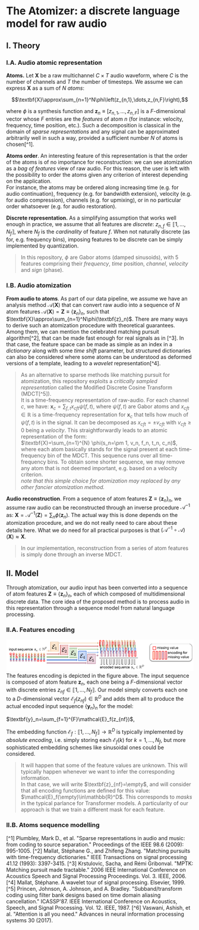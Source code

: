 # The Atomizer: a discrete language model for raw audio

## I. Theory

### I.A. Audio atomic representation

**Atoms.** Let $\textbf{X}$ be a raw multichannel $C\times T$ audio waveform, where $C$ is the number of channels and $T$ the number of timesteps. We assume we can express $\textbf{X}$ as a sum of $N$ _atoms_:

$$\textbf{X}\approx\sum_{n=1}^N\phi\left(z_{n,1},\dots,z_{n,F}\right),$$

where $\phi$ is a synthesis function and $\textbf{z}_n\equiv\left[z_{n,1},\dots,z_{n,F}\right]$ is a $F$-dimensional vector whose $F$ entries are the _features_ of atom $n$ (for instance: velocity, frequency, time position, etc.). Such a decomposition is classical in the domain of _sparse representations_ and any signal can be approximated arbitrarily well in such a way, provided a sufficient number $N$ of atoms is chosen[^1].

**Atoms order**. An interesting feature of this representation is that the order of the atoms is of no importance for reconstruction: we can see atomization as a _bag of features_ view of raw audio. For this reason, the user is left with the possibility to order the atoms given any criterion of interest depending on the application.  
For instance, the atoms may be ordered along increasing time (e.g. for audio continuation), frequency (e.g. for bandwidth extension), velocity (e.g. for audio compression), channels (e.g. for upmixing), or in no particular order whatsoever (e.g. for audio restoration).
    
**Discrete representation.** As a simplifying assumption that works well enough in practice, we assume that all features are _discrete_:
$z_{n,f}\in\llbracket 1,\dots,N_f\rrbracket,$ where $N_f$ is the _cardinality_ of feature $f$. When not naturally discrete (as for, e.g. frequency bins), imposing features to be discrete can be simply implemented by quantization.


> In this repository, $\phi$ are Gabor atoms (damped sinusoids), with 5 features comprising their _frequency_, _time_ position, _channel_, _velocity_ and _sign_ (phase).


### I.B. Audio atomization

**From audio to atoms**. As part of our data pipeline, we assume we have an analysis method $\mathcal{A}(\textbf{X})$ that can convert raw audio into a sequence of  $N$ atom features $\mathcal{A}(\textbf{X})=\textbf{Z}\equiv\left\{\textbf{z}_n\right\}_n$, such that $\textbf{X}\approx\sum_{n=1}^N\phi(\textbf{z}_n)$. There are many ways to derive such an atomization procedure with theoretical guarantees.   
Among them, we can mention the celebrated matching pursuit algorithm[^2], that can be made fast enough for real signals as in [^3]. In that case, the feature space can be made as simple as an index in a _dictionary_ along with some _time shift_ parameter, but structured dictionaries can also be considered where some atoms can be understood as deformed versions of a template, leading to a _wavelet_ representation[^4].

> As an alternative to sparse methods like matching pursuit for atomization, this repository exploits a _critically sampled representation_ called the Modified Discrete Cosine Transform (MDCT[^5]).  
> It is a time-frequency representation of raw-audio. For each channel $c$, we have: $\textbf{x}_c=\sum_{f,t}x_{cft}\psi(f,t)$, where $\psi(f,t)$ are Gabor atoms and $x_{cft}\in\mathbb{R}$ is a time-frequency representation for $\textbf{x}_c$ that tells how much of $\psi(f,t)$ is in the signal. It can be decomposed as $x_{cft}=\pm v_{cft}$ with $v_{cft}\geq 0$ being a _velocity_. This straightforwardly leads to an atomic representation of the form:  
$\textbf{X}=\sum_{n=1}^{N} \phi(s_n=\pm 1, v_n, f_n, t_n, c_n)$, where each atom basically stands for the signal present at each time-frequency bin of the MDCT. This sequence runs over all time-frequency bins. To obtain some shorter sequence, we may remove any atom that is not deemed important, e.g. based on a velocity criterion.  
> _note that this simple choice for atomization may replaced by any other fancier atomization method._

**Audio reconstruction**. From a sequence of atom features $\textbf{Z}\equiv\left\{\textbf{z}_n\right\}_n$, we assume raw audio can be reconstructed through an inverse procedure $\mathcal{A}^{-1}$ as:  $\textbf{X}=\mathcal{A}^{-1}(\textbf{Z})=\sum_n\phi\left(\textbf{z}_n\right)$.  The actual way this is done depends on the atomization procedure, and we do not really need to care about these details here. What we do need for all practical purposes is that $(\mathcal{A}^{-1}\circ\mathcal{A})(\textbf{X})\approx\textbf{X}$.

> In our implementation, reconstruction from a series of atom features is simply done through an inverse MDCT.

## II. Model

Through atomization, our audio input has been converted into a sequence of atom features $\textbf{Z}\equiv\{\textbf{z}_n\}_n$, each of which composed of multidimensional discrete data. The core idea of the proposed method is to process audio in this representation through a sequence model from natural language processing.

### II.A. Features encoding
![](doc/fig/features_encoding.png)
The features encoding is depicted in the figure above. The input sequence is composed of atom feature $\textbf{z}_n$, each one being a $F$-dimensional vector with discrete entries $z_{nf}\in\llbracket 1,\dots,N_f\rrbracket$. Our model simply converts each one to a $D$-dimensional vector $\mathcal{E}_f (z_{nf})\in\mathbb{R}^D$ and adds them all to produce the actual encoded input sequence $\left\{\textbf{y}_n\right\}_n$ for the model:

 $\textbf{y}_n=\sum_{f=1}^{F}\mathcal{E}_f(z_{nf})$, 
 
The embedding function $\mathcal{E}_f:\llbracket 1,\dots,N_f\rrbracket\rightarrow\mathbb{R}^D$ is typically implemented by _absolute encoding_, i.e. simply storing each $\mathcal{E}_f(k)$ for $k=1,\dots,N_f$, but more sophisticated embedding schemes like sinusoidal ones could be considered.

> It will happen that some of the feature values are unknown. This will typically happen whenever we want to infer the corresponding information.  
In that case, we will write $\textbf{z}_{nf}=\empty$, and will consider that all encoding functions are defined for this value: $\mathcal{E}_f(\empty)\in\mathbb{R}^D$. This corresponds to _masks_ in the typical parlance for Transformer models. A particularity of our approach is that we train a different mask for each feature.

### II.B. Atoms sequence modelling



[^1] Plumbley, Mark D., et al. "Sparse representations in audio and music: from coding to source separation." Proceedings of the IEEE 98.6 (2009): 995-1005.
[^2] Mallat, Stéphane G., and Zhifeng Zhang. "Matching pursuits with time-frequency dictionaries." IEEE Transactions on signal processing 41.12 (1993): 3397-3415.
[^3] Krstulovic, Sacha, and Rémi Gribonval. "MPTK: Matching pursuit made tractable." 2006 IEEE International Conference on Acoustics Speech and Signal Processing Proceedings. Vol. 3. IEEE, 2006.
[^4] Mallat, Stéphane. A wavelet tour of signal processing. Elsevier, 1999.
[^5] Princen, Johnson, A. Johnson, and A. Bradley. "Subband/transform coding using filter bank designs based on time domain aliasing cancellation." ICASSP'87. IEEE International Conference on Acoustics, Speech, and Signal Processing. Vol. 12. IEEE, 1987.
[^6] Vaswani, Ashish, et al. "Attention is all you need." Advances in neural information processing systems 30 (2017).
